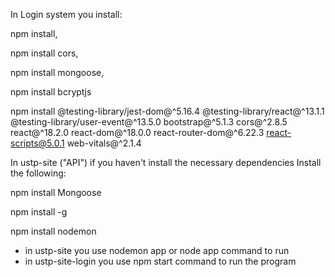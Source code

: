 In Login system you install: 

npm install, 

npm install cors, 

npm install mongoose, 

npm install bcryptjs

npm install @testing-library/jest-dom@^5.16.4 @testing-library/react@^13.1.1 @testing-library/user-event@^13.5.0 bootstrap@^5.1.3 cors@^2.8.5 react@^18.2.0 react-dom@^18.0.0 react-router-dom@^6.22.3 react-scripts@5.0.1 web-vitals@^2.1.4


In ustp-site ("API") if you haven't install the necessary dependencies
Install the following:

npm install Mongoose

npm install -g

npm install nodemon





- in ustp-site you use nodemon app or node app command to run
- in ustp-site-login you use npm start command to run the program
